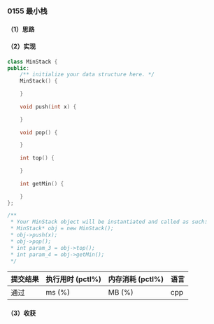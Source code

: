 ### 0155 最小栈

#### （1）思路

#### （2）实现

```cpp
class MinStack {
public:
    /** initialize your data structure here. */
    MinStack() {

    }
    
    void push(int x) {

    }
    
    void pop() {

    }
    
    int top() {

    }
    
    int getMin() {

    }
};

/**
 * Your MinStack object will be instantiated and called as such:
 * MinStack* obj = new MinStack();
 * obj->push(x);
 * obj->pop();
 * int param_3 = obj->top();
 * int param_4 = obj->getMin();
 */
```

| 提交结果 | 执行用时 (pctl%) | 内存消耗 (pctl%) | 语言 |
|:---------|:-----------------|:-----------------|:-----|
| 通过     |  ms (%)   |  MB (%)  | cpp  |

#### （3）收获
